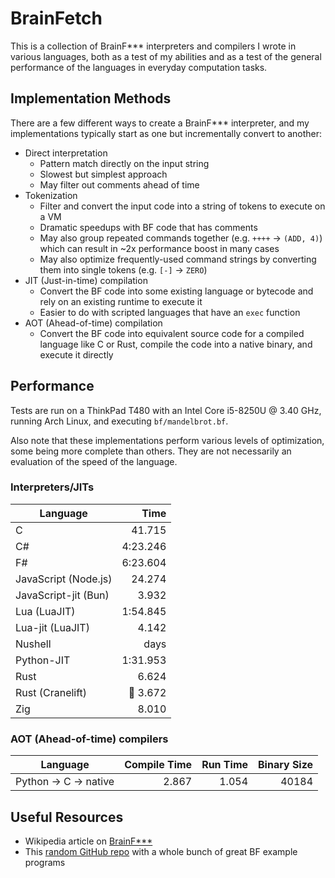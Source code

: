 
# BrainFetch

This is a collection of BrainF*** interpreters and compilers I wrote in various languages, both as a test of my abilities and as a test of the general performance of the languages in everyday computation tasks.

## Implementation Methods

There are a few different ways to create a BrainF*** interpreter, and my implementations typically start as one but incrementally convert to another:

- Direct interpretation
    - Pattern match directly on the input string
    - Slowest but simplest approach
    - May filter out comments ahead of time
- Tokenization
    - Filter and convert the input code into a string of tokens to execute on a VM
    - Dramatic speedups with BF code that has comments
    - May also group repeated commands together (e.g. `++++` -> `(ADD, 4)`) which can result in ~2x performance boost in many cases
    - May also optimize frequently-used command strings by converting them into single tokens (e.g. `[-]` -> `ZERO`)
- JIT (Just-in-time) compilation
    - Convert the BF code into some existing language or bytecode and rely on an existing runtime to execute it
    - Easier to do with scripted languages that have an `exec` function
- AOT (Ahead-of-time) compilation
    - Convert the BF code into equivalent source code for a compiled language like C or Rust, compile the code into a native binary, and execute it directly

## Performance

Tests are run on a ThinkPad T480 with an Intel Core i5-8250U @ 3.40 GHz, running Arch Linux, and executing `bf/mandelbrot.bf`.

Also note that these implementations perform various levels of optimization, some being more complete than others. They are not necessarily an evaluation of the speed of the language.

### Interpreters/JITs

| Language | Time |
| - | -:|
| C | 41.715 |
| C# | 4:23.246 |
| F# | 6:23.604 |
| JavaScript (Node.js) | 24.274 |
| JavaScript-jit (Bun) | 3.932 |
| Lua (LuaJIT) | 1:54.845 |
| Lua-jit (LuaJIT) | 4.142 |
| Nushell | days |
| Python-JIT | 1:31.953 |
| Rust | 6.624 |
| Rust (Cranelift) | 🏁 3.672 |
| Zig | 8.010 |

### AOT (Ahead-of-time) compilers

| Language | Compile Time | Run Time | Binary Size |
| - | -:| -:| -:|
| Python -> C -> native | 2.867 | 1.054 | 40184 |

## Useful Resources

- Wikipedia article on [BrainF***](https://en.wikipedia.org/wiki/Brainfuck)
- This [random GitHub repo](https://github.com/fabianishere/brainfuck/tree/master/examples) with a whole bunch of great BF example programs

